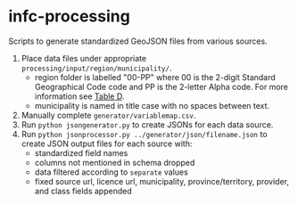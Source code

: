 # infc-processing
Scripts to generate standardized GeoJSON files from various sources.

1. Place data files under appropriate `processing/input/region/municipality/`.
	* region folder is labelled "00-PP" where 00 is the 2-digit Standard Geographical Code code and PP is the 2-letter Alpha code. For more information see [Table D](https://www.statcan.gc.ca/en/subjects/standard/sgc/2016/introduction#a4.1).
	* municipality is named in title case with no spaces between text.
2. Manually complete `generator/variablemap.csv`.
3. Run `python jsongenerator.py` to create JSONs for each data source.
4. Run `python jsonprocessor.py ../generator/json/filename.json` to create JSON output files for each source with:
	* standardized field names
	* columns not mentioned in schema dropped
	* data filtered according to `separate` values
	* fixed source url, licence url, municipality, province/territory, provider, and class fields appended

